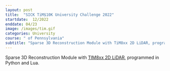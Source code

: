 ```yaml
---
layout: post
title:  "SICK TiM$10K University Challenge 2022"
startdate:  12/2022
enddate: 04/23
image: /images/tim.gif
categories: University
course: " of Pennsylvania"
subtitle: "Sparse 3D Reconstruction Module with TiM8xx 2D LiDAR, programmed in Python and Lua."
---
```


Sparse 3D Reconstruction Module with <a href = "https://www.sick.com/tr/en/lidar-sensors/2d-lidar-sensors/tim/c/g570093">TIM8xx 2D LiDAR</a>, programmed in Python and Lua.


